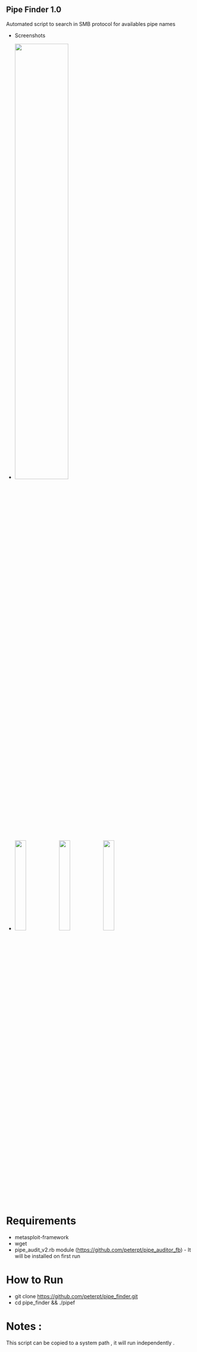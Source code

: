 ## Pipe Finder 1.0
Automated script to search in SMB protocol for availables pipe names

* Screenshots
- <img src="https://s2.postimg.org/ceu9nan09/help.jpg" width="55%"></img>

- <img src="https://s2.postimg.org/spudjjuc9/install.jpg" width="25%"></img><img src="https://s2.postimg.org/w32m67b1l/ipscan.jpg" width="25%"></img><img src="https://s2.postimg.org/k8uv85cnd/listscan.jpg" width="25%"></img>

# Requirements
- metasploit-framework
- wget
- pipe_audit_v2.rb module (https://github.com/peterpt/pipe_auditor_fb) - It will be installed on first run

# How to Run

- git clone https://github.com/peterpt/pipe_finder.git
- cd pipe_finder && ./pipef

# Notes :
This script can be copied to a system path , it will run independently .
